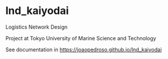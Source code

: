 # lnd_kaiyodai
 Logistics Network Design

 Project at Tokyo University of Marine Science and Technology

See documentation in
https://joaopedroso.github.io/lnd_kaiyodai
